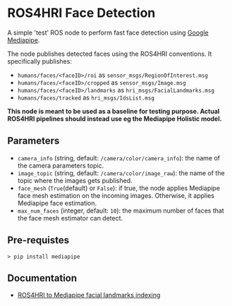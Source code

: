 ROS4HRI Face Detection
======================

A simple 'test' ROS node to perform fast face detection using [Google
Mediapipe](https://google.github.io/mediapipe/solutions/face_detection).

The node publishes detected faces using the ROS4HRI conventions. It specifically publishes:

- `humans/faces/<faceID>/roi` as `sensor_msgs/RegionOfInterest.msg`
- `humans/faces/<faceID>/cropped` as `sensor_msgs/Image.msg`
- `humans/faces/<faceID>/landmarks` as `hri_msgs/FacialLandmarks.msg`
- `humans/faces/tracked` as `hri_msgs/IdsList.msg`

**This node is meant to be used as a baseline for testing purpose. Actual ROS4HRI
pipelines should instead use eg the Mediapipe Holistic model.**

Parameters
----------

- ``camera_info`` (string, default: ``/camera/color/camera_info``): the name of the camera parameters topic.
- ``image_topic`` (string, default: ``/camera/color/image_raw``): the name of the topic where the images gets published.
- ``face_mesh`` (``True``(default) or ``False``): if true, the node applies 
Mediapipe face mesh estimation on the incoming images. Otherwise, it applies
Mediapipe face estimation. 
- ``max_num_faces`` (integer, default: ``10``): the maximum number of faces that the face mesh estimator can detect.

Pre-requistes
-------------

```
> pip install mediapipe
```
Documentation
-------------

- [ROS4HRI to Mediapipe facial landmarks indexing](doc/mediapipe_face_mesh_2_ros4hri.md)
